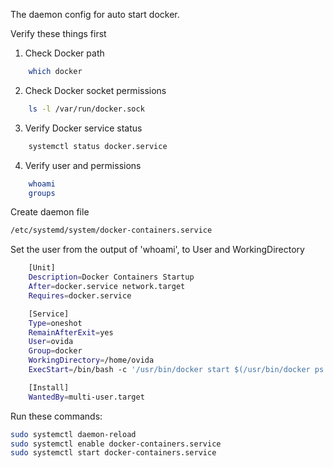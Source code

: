 The daemon config for auto start docker.

Verify these things first

1. Check Docker path
```bash
    which docker
```

2. Check Docker socket permissions
```bash
    ls -l /var/run/docker.sock
```

3. Verify Docker service status
```bash
    systemctl status docker.service
```

4. Verify user and permissions
```bash
    whoami
    groups
```

Create daemon file
```bash
/etc/systemd/system/docker-containers.service
```

Set the user from the output of 'whoami', to User and WorkingDirectory

```bash
    [Unit]
    Description=Docker Containers Startup
    After=docker.service network.target
    Requires=docker.service

    [Service]
    Type=oneshot
    RemainAfterExit=yes
    User=ovida
    Group=docker
    WorkingDirectory=/home/ovida
    ExecStart=/bin/bash -c '/usr/bin/docker start $(/usr/bin/docker ps -aq --filter "status=exited")'

    [Install]
    WantedBy=multi-user.target
```

Run these commands:
```bash
sudo systemctl daemon-reload
sudo systemctl enable docker-containers.service
sudo systemctl start docker-containers.service
```


